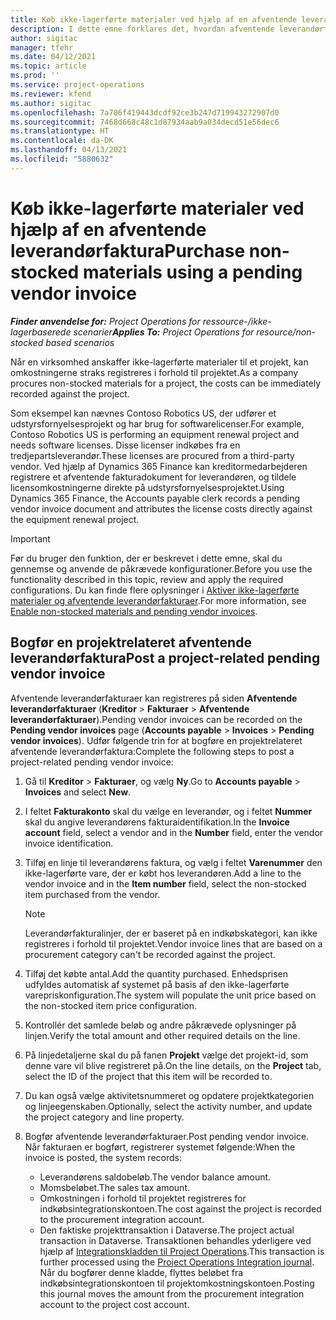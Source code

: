 ```yaml
---
title: Køb ikke-lagerførte materialer ved hjælp af en afventende leverandørfaktura
description: I dette emne forklares det, hvordan afventende leverandørfakturaer registreres.
author: sigitac
manager: tfehr
ms.date: 04/12/2021
ms.topic: article
ms.prod: ''
ms.service: project-operations
ms.reviewer: kfend
ms.author: sigitac
ms.openlocfilehash: 7a706f419443dcdf92ce3b247d719943272907d0
ms.sourcegitcommit: 7468d668c48c1d87934aab9a034decd51e56dec6
ms.translationtype: HT
ms.contentlocale: da-DK
ms.lasthandoff: 04/13/2021
ms.locfileid: "5880632"
---
```

# <a name="purchase-non-stocked-materials-using-a-pending-vendor-invoice"></a><span data-ttu-id="40733-103">Køb ikke-lagerførte materialer ved hjælp af en afventende leverandørfaktura</span><span class="sxs-lookup"><span data-stu-id="40733-103">Purchase non-stocked materials using a pending vendor invoice</span></span>

<span data-ttu-id="40733-104">_**Finder anvendelse for:** Project Operations for ressource-/ikke-lagerbaserede scenarier_</span><span class="sxs-lookup"><span data-stu-id="40733-104">_**Applies To:** Project Operations for resource/non-stocked based scenarios_</span></span>

<span data-ttu-id="40733-105">Når en virksomhed anskaffer ikke-lagerførte materialer til et projekt, kan omkostningerne straks registreres i forhold til projektet.</span><span class="sxs-lookup"><span data-stu-id="40733-105">As a company procures non-stocked materials for a project, the costs can be immediately recorded against the project.</span></span> 

<span data-ttu-id="40733-106">Som eksempel kan nævnes Contoso Robotics US, der udfører et udstyrsfornyelsesprojekt og har brug for softwarelicenser.</span><span class="sxs-lookup"><span data-stu-id="40733-106">For example, Contoso Robotics US is performing an equipment renewal project and needs software licenses.</span></span> <span data-ttu-id="40733-107">Disse licenser indkøbes fra en tredjepartsleverandør.</span><span class="sxs-lookup"><span data-stu-id="40733-107">These licenses are procured from a third-party vendor.</span></span>  <span data-ttu-id="40733-108">Ved hjælp af Dynamics 365 Finance kan kreditormedarbejderen registrere et afventende fakturadokument for leverandøren, og tildele licensomkostningerne direkte på udstyrsfornyelsesprojektet.</span><span class="sxs-lookup"><span data-stu-id="40733-108">Using Dynamics 365 Finance, the Accounts payable clerk records a pending vendor invoice document and attributes the license costs directly against the equipment renewal project.</span></span> 

> [!IMPORTANT]
> <span data-ttu-id="40733-109">Før du bruger den funktion, der er beskrevet i dette emne, skal du gennemse og anvende de påkrævede konfigurationer.</span><span class="sxs-lookup"><span data-stu-id="40733-109">Before you use the functionality described in this topic, review and apply the required configurations.</span></span> <span data-ttu-id="40733-110">Du kan finde flere oplysninger i [Aktiver ikke-lagerførte materialer og afventende leverandørfakturaer](configure-materials-nonstocked.md).</span><span class="sxs-lookup"><span data-stu-id="40733-110">For more information, see [Enable non-stocked materials and pending vendor invoices](configure-materials-nonstocked.md).</span></span> 

## <a name="post-a-project-related-pending-vendor-invoice"></a><span data-ttu-id="40733-111">Bogfør en projektrelateret afventende leverandørfaktura</span><span class="sxs-lookup"><span data-stu-id="40733-111">Post a project-related pending vendor invoice</span></span> 

<span data-ttu-id="40733-112">Afventende leverandørfakturaer kan registreres på siden **Afventende leverandørfakturaer** (**Kreditor** > **Fakturaer** > **Afventende leverandørfakturaer**).</span><span class="sxs-lookup"><span data-stu-id="40733-112">Pending vendor invoices can be recorded on the **Pending vendor invoices** page (**Accounts payable** > **Invoices** > **Pending vendor invoices**).</span></span> <span data-ttu-id="40733-113">Udfør følgende trin for at bogføre en projektrelateret afventende leverandørfaktura:</span><span class="sxs-lookup"><span data-stu-id="40733-113">Complete the following steps to post a project-related pending vendor invoice:</span></span>

1. <span data-ttu-id="40733-114">Gå til **Kreditor** > **Fakturaer**, og vælg **Ny**.</span><span class="sxs-lookup"><span data-stu-id="40733-114">Go to **Accounts payable** > **Invoices** and select **New**.</span></span> 
2. <span data-ttu-id="40733-115">I feltet **Fakturakonto** skal du vælge en leverandør, og i feltet **Nummer** skal du angive leverandørens fakturaidentifikation.</span><span class="sxs-lookup"><span data-stu-id="40733-115">In the **Invoice account** field, select a vendor and in the **Number** field, enter the vendor invoice identification.</span></span>
3. <span data-ttu-id="40733-116">Tilføj en linje til leverandørens faktura, og vælg i feltet **Varenummer** den ikke-lagerførte vare, der er købt hos leverandøren.</span><span class="sxs-lookup"><span data-stu-id="40733-116">Add a line to the vendor invoice and in the **Item number** field, select the non-stocked item purchased from the vendor.</span></span> 

    > [!NOTE]
    > <span data-ttu-id="40733-117">Leverandørfakturalinjer, der er baseret på en indkøbskategori, kan ikke registreres i forhold til projektet.</span><span class="sxs-lookup"><span data-stu-id="40733-117">Vendor invoice lines that are based on a procurement category can't be recorded against the project.</span></span> 
    
5. <span data-ttu-id="40733-118">Tilføj det købte antal.</span><span class="sxs-lookup"><span data-stu-id="40733-118">Add the quantity purchased.</span></span> <span data-ttu-id="40733-119">Enhedsprisen udfyldes automatisk af systemet på basis af den ikke-lagerførte varepriskonfiguration.</span><span class="sxs-lookup"><span data-stu-id="40733-119">The system will populate the unit price based on the non-stocked item price configuration.</span></span> 
6. <span data-ttu-id="40733-120">Kontrollér det samlede beløb og andre påkrævede oplysninger på linjen.</span><span class="sxs-lookup"><span data-stu-id="40733-120">Verify the total amount and other required details on the line.</span></span>
7. <span data-ttu-id="40733-121">På linjedetaljerne skal du på fanen **Projekt** vælge det projekt-id, som denne vare vil blive registreret på.</span><span class="sxs-lookup"><span data-stu-id="40733-121">On the line details, on the **Project** tab, select the ID of the project that this item will be recorded to.</span></span>
8. <span data-ttu-id="40733-122">Du kan også vælge aktivitetsnummeret og opdatere projektkategorien og linjeegenskaben.</span><span class="sxs-lookup"><span data-stu-id="40733-122">Optionally, select the activity number, and update the project category and line property.</span></span>
9. <span data-ttu-id="40733-123">Bogfør afventende leverandørfakturaer.</span><span class="sxs-lookup"><span data-stu-id="40733-123">Post pending vendor invoice.</span></span> <span data-ttu-id="40733-124">Når fakturaen er bogført, registrerer systemet følgende:</span><span class="sxs-lookup"><span data-stu-id="40733-124">When the invoice is posted, the system records:</span></span>
    
    - <span data-ttu-id="40733-125">Leverandørens saldobeløb.</span><span class="sxs-lookup"><span data-stu-id="40733-125">The vendor balance amount.</span></span>
    - <span data-ttu-id="40733-126">Momsbeløbet.</span><span class="sxs-lookup"><span data-stu-id="40733-126">The sales tax amount.</span></span>
    - <span data-ttu-id="40733-127">Omkostningen i forhold til projektet registreres for indkøbsintegrationskontoen.</span><span class="sxs-lookup"><span data-stu-id="40733-127">The cost against the project is recorded to the procurement integration account.</span></span>
    - <span data-ttu-id="40733-128">Den faktiske projekttransaktion i Dataverse.</span><span class="sxs-lookup"><span data-stu-id="40733-128">The project actual transaction in Dataverse.</span></span> <span data-ttu-id="40733-129">Transaktionen behandles yderligere ved hjælp af [Integrationskladden til Project Operations](../project-accounting/project-operations-integration-journal.md).</span><span class="sxs-lookup"><span data-stu-id="40733-129">This transaction is further processed using the [Project Operations Integration journal](../project-accounting/project-operations-integration-journal.md).</span></span> <span data-ttu-id="40733-130">Når du bogfører denne kladde, flyttes beløbet fra indkøbsintegrationskontoen til projektomkostningskontoen.</span><span class="sxs-lookup"><span data-stu-id="40733-130">Posting this journal moves the amount from the procurement integration account to the project cost account.</span></span>
